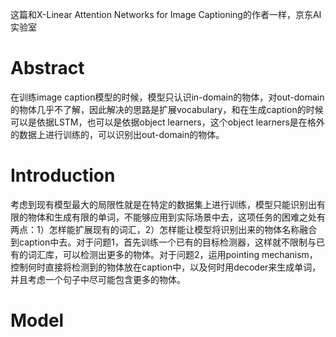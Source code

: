 这篇和X-Linear Attention Networks for Image Captioning的作者一样，京东AI实验室

# Abstract

在训练image caption模型的时候，模型只认识in-domain的物体，对out-domain的物体几乎不了解，因此解决的思路是扩展vocabulary，和在生成caption的时候可以是依据LSTM，也可以是依据object learners，这个object learners是在格外的数据上进行训练的，可以识别出out-domain的物体。

# Introduction

考虑到现有模型最大的局限性就是在特定的数据集上进行训练，模型只能识别出有限的物体和生成有限的单词，不能够应用到实际场景中去，这项任务的困难之处有两点：1）怎样能扩展现有的词汇，2）怎样能让模型将识别出来的物体名称融合到caption中去。对于问题1，首先训练一个已有的目标检测器，这样就不限制与已有的词汇库，可以检测出更多的物体。对于问题2，运用pointing mechanism，控制何时直接将检测到的物体放在caption中，以及何时用decoder来生成单词，并且考虑一个句子中尽可能包含更多的物体。

# Model

